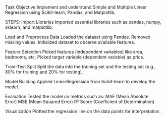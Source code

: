 Task Objective
Implement and understand Simple and Multiple Linear Regression using Scikit-learn, Pandas, and Matplotlib.

STEPS: 
Import Libraries
Imported essential libraries such as pandas, numpy, sklearn, and matplotlib.

Load and Preprocess Data
Loaded the dataset using Pandas.
Removed missing values.
Initialized dataset to observe available features.

Feature Selection
Picked features (independent variables) like area, bedrooms, etc.
Picked target variable (dependent variable) as price.

Train-Test Split
Split the data into the training set and the testing set (e.g., 80% for training and 20% for testing).

Model Building
Applied LinearRegression from Scikit-learn to develop the model.

Evaluation
Tested the model on metrics such as:
MAE (Mean Absolute Error)
MSE (Mean Squared Error)
R² Score (Coefficient of Determination)

Visualization
Plotted the regression line on the data points for interpretation.
